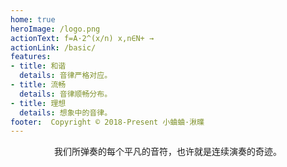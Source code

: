 ```yaml
---
home: true
heroImage: /logo.png
actionText: f=A·2^(x/n) x,n∈N+ →
actionLink: /basic/
features:
- title: 和谐
  details: 音律严格对应。
- title: 流畅
  details: 音律顺畅分布。
- title: 理想
  details: 想象中的音律。
footer:  Copyright © 2018-Present 小蛐蛐·湫曗
---
```


<center class="footer">我们所弹奏的每个平凡的音符，也许就是连续演奏的奇迹。</center >


<!-- 注意，每个冒号后必须有个空格 -->
